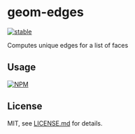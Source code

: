# geom-edges

[![stable](http://badges.github.io/stability-badges/dist/stable.svg)](http://github.com/badges/stability-badges)

Computes unique edges for a list of faces

## Usage

[![NPM](https://nodei.co/npm/geom-edges.png)](https://www.npmjs.com/package/geom-edges)

## License

MIT, see [LICENSE.md](http://github.com/vorg/geom-edges/blob/master/LICENSE.md) for details.

